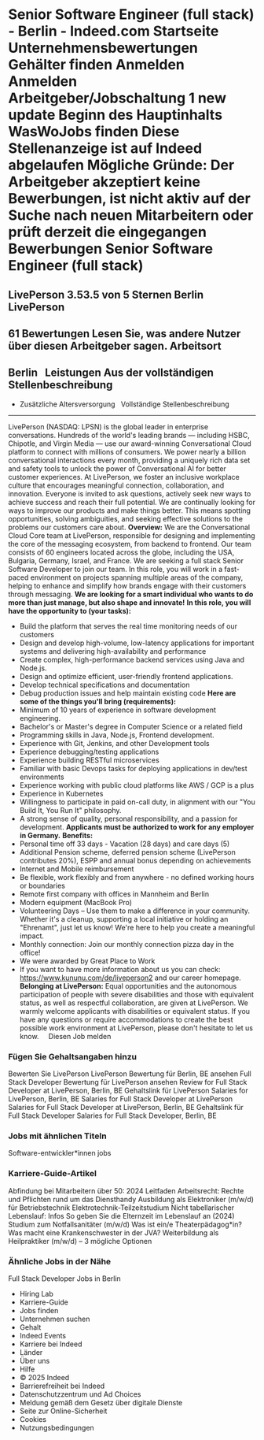Senior Software Engineer (full stack) - Berlin - Indeed.com
Startseite
Unternehmensbewertungen
Gehälter finden
Anmelden
Anmelden
Arbeitgeber/Jobschaltung
1 new update
Beginn des Hauptinhalts
WasWoJobs finden
Diese Stellenanzeige ist auf Indeed abgelaufen
Mögliche Gründe: Der Arbeitgeber akzeptiert keine Bewerbungen, ist nicht aktiv auf der Suche nach neuen Mitarbeitern oder prüft derzeit die eingegangen Bewerbungen
Senior Software Engineer (full stack)
=====================================
LivePerson
3.53.5 von 5 Sternen
Berlin
LivePerson
----------
61 Bewertungen
Lesen Sie, was andere Nutzer über diesen Arbeitgeber sagen.
Arbeitsort
----------
Berlin
&nbsp;
Leistungen Aus der vollständigen Stellenbeschreibung
----------------------------------------------------
* Zusätzliche Altersversorgung
&nbsp;
Vollständige Stellenbeschreibung
--------------------------------
LivePerson (NASDAQ: LPSN) is the global leader in enterprise conversations. Hundreds of the world's leading brands — including HSBC, Chipotle, and Virgin Media — use our award-winning Conversational Cloud platform to connect with millions of consumers. We power nearly a billion conversational interactions every month, providing a uniquely rich data set and safety tools to unlock the power of Conversational AI for better customer experiences.
At LivePerson, we foster an inclusive workplace culture that encourages meaningful connection, collaboration, and innovation. Everyone is invited to ask questions, actively seek new ways to achieve success and reach their full potential. We are continually looking for ways to improve our products and make things better. This means spotting opportunities, solving ambiguities, and seeking effective solutions to the problems our customers care about.
**Overview:**
We are the Conversational Cloud Core team at LivePerson, responsible for designing and implementing the core of the messaging ecosystem, from backend to frontend.
Our team consists of 60 engineers located across the globe, including the USA, Bulgaria, Germany, Israel, and France.
We are seeking a full stack Senior Software Developer to join our team. In this role, you will work in a fast-paced environment on projects spanning multiple areas of the company, helping to enhance and simplify how brands engage with their customers through messaging.
**We are looking for a smart individual who wants to do more than just manage, but also shape and innovate!**
**In this role, you will have the opportunity to (your tasks):**
* Build the platform that serves the real time monitoring needs of our customers
* Design and develop high-volume, low-latency applications for important systems and delivering high-availability and performance
* Create complex, high-performance backend services using Java and Node.js.
* Design and optimize efficient, user-friendly frontend applications.
* Develop technical specifications and documentation
* Debug production issues and help maintain existing code
**Here are some of the things you'll bring (requirements):**
* Minimum of 10 years of experience in software development engineering.
* Bachelor's or Master's degree in Computer Science or a related field
* Programming skills in Java, Node.js, Frontend development.
* Experience with Git, Jenkins, and other Development tools
* Experience debugging/testing applications
* Experience building RESTful microservices
* Familiar with basic Devops tasks for deploying applications in dev/test environments
* Experience working with public cloud platforms like AWS / GCP is a plus
* Experience in Kubernetes
* Willingness to participate in paid on-call duty, in alignment with our "You Build It, You Run It" philosophy.
* A strong sense of quality, personal responsibility, and a passion for development.
**Applicants must be authorized to work for any employer in Germany.**
**Benefits:**
* Personal time off 33 days - Vacation (28 days) and care days (5)
* Additional Pension scheme, deferred pension scheme (LivePerson contributes 20%), ESPP and annual bonus depending on achievements
* Internet and Mobile reimbursement
* Be flexible, work flexibly and from anywhere - no defined working hours or boundaries
* Remote first company with offices in Mannheim and Berlin
* Modern equipment (MacBook Pro)
* Volunteering Days – Use them to make a difference in your community. Whether it's a cleanup, supporting a local initiative or holding an "Ehrenamt", just let us know! We're here to help you create a meaningful impact.
* Monthly connection: Join our monthly connection pizza day in the office!
* We were awarded by Great Place to Work
* If you want to have more information about us you can check: https://www.kununu.com/de/liveperson2 and our career homepage.
**Belonging at LivePerson:**
Equal opportunities and the autonomous participation of people with severe disabilities and those with equivalent status, as well as respectful collaboration, are given at LivePerson. We warmly welcome applicants with disabilities or equivalent status. If you have any questions or require accommodations to create the best possible work environment at LivePerson, please don't hesitate to let us know.
&nbsp;
&nbsp;
Diesen Job melden
### Fügen Sie Gehaltsangaben hinzu
Bewerten Sie LivePerson
LivePerson Bewertung für Berlin, BE ansehen
Full Stack Developer Bewertung für LivePerson ansehen
Review for Full Stack Developer at LivePerson, Berlin, BE
Gehaltslink für LivePerson
Salaries for LivePerson, Berlin, BE
Salaries for Full Stack Developer at LivePerson
Salaries for Full Stack Developer at LivePerson, Berlin, BE
Gehaltslink für Full Stack Developer
Salaries for Full Stack Developer, Berlin, BE
### Jobs mit ähnlichen Titeln
Software-entwickler\*innen jobs
### Karriere-Guide-Artikel
Abfindung bei Mitarbeitern über 50: 2024 Leitfaden
Arbeitsrecht: Rechte und Pflichten rund um das Diensthandy
Ausbildung als Elektroniker (m/w/d) für Betriebstechnik
Elektrotechnik-Teilzeitstudium
Nicht tabellarischer Lebenslauf: Infos
So geben Sie die Elternzeit im Lebenslauf an (2024)
Studium zum Notfallsanitäter (m/w/d)
Was ist ein/e Theaterpädagog\*in?
Was macht eine Krankenschwester in der JVA?
Weiterbildung als Heilpraktiker (m/w/d) – 3 mögliche Optionen
### Ähnliche Jobs in der Nähe
Full Stack Developer Jobs in Berlin
* Hiring Lab
* Karriere-Guide
* Jobs finden
* Unternehmen suchen
* Gehalt
* Indeed Events
* Karriere bei Indeed
* Länder
* Über uns
* Hilfe
* © 2025 Indeed
* Barrierefreiheit bei Indeed
* Datenschutzzentrum und Ad Choices
* Meldung gemäß dem Gesetz über digitale Dienste
* Seite zur Online-Sicherheit
* Cookies
* Nutzungsbedingungen